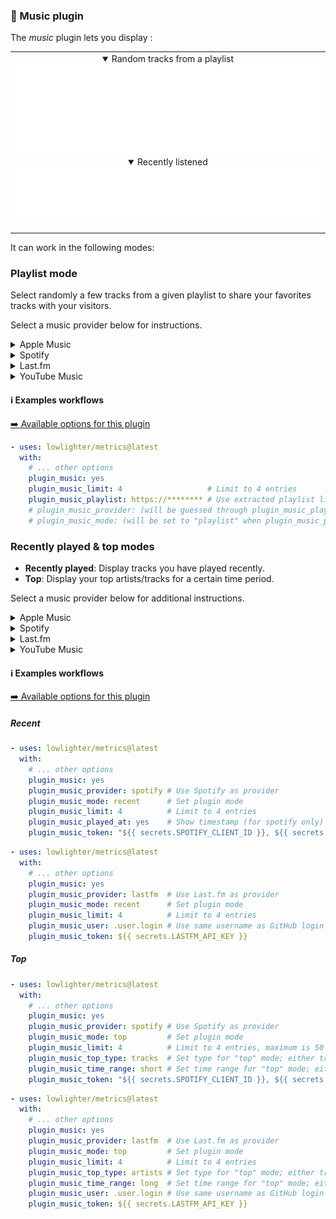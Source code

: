 ### 🎼 Music plugin

The *music* plugin lets you display :

<table>
  <td align="center">
    <details open><summary>Random tracks from a playlist</summary>
      <img src="https://github.com/lowlighter/lowlighter/blob/master/metrics.plugin.music.playlist.svg">
    </details>
    <details open><summary>Recently listened</summary>
      <img src="https://github.com/lowlighter/lowlighter/blob/master/metrics.plugin.music.recent.svg">
    </details>
    <img width="900" height="1" alt="">
  </td>
</table>

It can work in the following modes:

### Playlist mode

Select randomly a few tracks from a given playlist to share your favorites tracks with your visitors.

Select a music provider below for instructions.

<details>
<summary>Apple Music</summary>

Extract the *embed* URL of the playlist you want to share.

To do so, connect to [music.apple.com](https://music.apple.com/) and select the playlist you want to share.
From `...` menu, select `Share` and `Copy embed code`.

![Copy embed code of playlist](/.github/readme/imgs/plugin_music_playlist_apple.png)

Extract the source link from the code pasted in your clipboard:
```html
<iframe allow="" frameborder="" height="" style="" sandbox="" src="https://embed.music.apple.com/**/playlist/********"></iframe>
```

And use this value in `plugin_music_playlist` option.

</details>

<details>
<summary>Spotify</summary>

Extract the *embed* URL of the playlist you want to share.

To do so, Open Spotify and select the playlist you want to share.
From `...` menu, select `Share` and `Copy embed code`.

![Copy embed code of playlist](/.github/readme/imgs/plugin_music_playlist_spotify.png)

Extract the source link from the code pasted in your clipboard:
```html
<iframe src="https://open.spotify.com/embed/playlist/********" width="" height="" frameborder="0" allowtransparency="" allow=""></iframe>
```

And use this value in `plugin_music_playlist` option.

</details>

<details>
<summary>Last.fm</summary>

This mode is not supported for now.

</details>

<details>
<summary>YouTube Music</summary>

Extract the *playlist* URL of the playlist you want to share.

To do so, Open YouTube Music and select the playlist you want to share.

Extract the source link from copying it from the address bar:
```
https://music.youtube.com/playlist?list=********
```

And use this value in `plugin_music_playlist` option.

</details>

#### ℹ️ Examples workflows

[➡️ Available options for this plugin](metadata.yml)

```yaml
- uses: lowlighter/metrics@latest
  with:
    # ... other options
    plugin_music: yes
    plugin_music_limit: 4                   # Limit to 4 entries
    plugin_music_playlist: https://******** # Use extracted playlist link
    # plugin_music_provider: (will be guessed through plugin_music_playlist)
    # plugin_music_mode: (will be set to "playlist" when plugin_music_playlist is provided)
```

### Recently played & top modes

- **Recently played**: Display tracks you have played recently.
- **Top**: Display your top artists/tracks for a certain time period.

Select a music provider below for additional instructions.

<details>
<summary>Apple Music</summary>

This mode is not supported for now.

I tried to find a way with *smart playlists*, *shortcuts* and other stuff but could not figure a workaround to do it without paying the $99 fee for the developer program.

So unfortunately this isn't available for now.

</details>

<details>
<summary>Spotify</summary>

Spotify does not have *personal tokens*, so it makes the process a bit longer because you're required to follow the [authorization workflow](https://developer.spotify.com/documentation/general/guides/authorization-guide/)... Follow the instructions below for a  *TL;DR* to obtain a `refresh_token`.

Sign in to the [developer dashboard](https://developer.spotify.com/dashboard/) and create a new app.
Keep your `client_id` and `client_secret` and let this tab open for now.

![Add a redirect url](/.github/readme/imgs/plugin_music_recent_spotify_token_0.png)

Open the settings and add a new *Redirect url*. Normally it is used to setup callbacks for apps, but just put `https://localhost` instead (it is mandatory as per the [authorization guide](https://developer.spotify.com/documentation/general/guides/authorization-guide/), even if not used).

Forge the authorization url with your `client_id` and the encoded `redirect_uri` you whitelisted, and access it from your browser:

```
https://accounts.spotify.com/authorize?client_id=********&response_type=code&scope=user-read-recently-played%20user-top-read&redirect_uri=https%3A%2F%2Flocalhost
```

When prompted, authorize your application.

![Authorize application](/.github/readme/imgs/plugin_music_recent_spotify_token_1.png)

Once redirected to `redirect_uri`, extract the generated authorization `code` from your url bar.

![Extract authorization code from url](/.github/readme/imgs/plugin_music_recent_spotify_token_2.png)

Go back to your developer dashboard tab, and open the web console of your browser to paste the following JavaScript code, with your own `client_id`, `client_secret`, authorization `code` and `redirect_uri`.

```js
(async () => {
  console.log(await (await fetch("https://accounts.spotify.com/api/token", {
    method:"POST",
    headers:{"Content-Type":"application/x-www-form-urlencoded"},
    body:new URLSearchParams({
      grant_type:"authorization_code",
      redirect_uri:"https://localhost",
      client_id:"********",
      client_secret:"********",
      code:"********",
    })
  })).json())
})()
```

It should return a JSON response with the following content:
```json
{
  "access_token":"********",
  "expires_in": 3600,
  "scope":"user-read-recently-played user-top-read",
  "token_type":"Bearer",
  "refresh_token":"********"
}
```

Register your `client_id`, `client_secret` and `refresh_token` in secrets to finish setup.

</details>

<details>
<summary>Last.fm</summary>

Obtain a Last.fm API key.

To do so, you can simply [create an API account](https://www.last.fm/api/account/create) or [use an existing one](https://www.last.fm/api/accounts).

Register your API key to finish setup.

</details>

<details>
<summary>YouTube Music</summary>

Extract your YouTube Music cookies.

To do so, open [YouTube Music](https://music.youtube.com) (whilst logged in) on any modern browser

Open the developer tools (Ctrl-Shift-I) and select the “Network” tab

![Open developer tools](/.github/readme/imgs/plugin_music_recent_youtube_cookie_1.png)

Find an authenticated POST request. The simplest way is to filter by /browse using the search bar of the developer tools. If you don’t see the request, try scrolling down a bit or clicking on the library button in the top bar.

Click on the Name of any matching request. In the “Headers” tab, scroll to the “Cookie” and copy this by right-clicking on it and selecting “Copy value”.

![Copy cookie value](/.github/readme/imgs/plugin_music_recent_youtube_cookie_2.png)

</details>

#### ℹ️ Examples workflows

[➡️ Available options for this plugin](metadata.yml)

##### Recent

```yaml
- uses: lowlighter/metrics@latest
  with:
    # ... other options
    plugin_music: yes
    plugin_music_provider: spotify # Use Spotify as provider
    plugin_music_mode: recent      # Set plugin mode
    plugin_music_limit: 4          # Limit to 4 entries
    plugin_music_played_at: yes    # Show timestamp (for spotify only)
    plugin_music_token: "${{ secrets.SPOTIFY_CLIENT_ID }}, ${{ secrets.SPOTIFY_CLIENT_SECRET }}, ${{ secrets.SPOTIFY_REFRESH_TOKEN }}"
```

```yaml
- uses: lowlighter/metrics@latest
  with:
    # ... other options
    plugin_music: yes
    plugin_music_provider: lastfm  # Use Last.fm as provider
    plugin_music_mode: recent      # Set plugin mode
    plugin_music_limit: 4          # Limit to 4 entries
    plugin_music_user: .user.login # Use same username as GitHub login
    plugin_music_token: ${{ secrets.LASTFM_API_KEY }}
```

##### Top

```yaml
- uses: lowlighter/metrics@latest
  with:
    # ... other options
    plugin_music: yes
    plugin_music_provider: spotify # Use Spotify as provider
    plugin_music_mode: top         # Set plugin mode
    plugin_music_limit: 4          # Limit to 4 entries, maximum is 50 for "top" mode with spotify
    plugin_music_top_type: tracks  # Set type for "top" mode; either tracks or artists
    plugin_music_time_range: short # Set time range for "top" mode; either short (4 weeks), medium (6 months) or long (several years)
    plugin_music_token: "${{ secrets.SPOTIFY_CLIENT_ID }}, ${{ secrets.SPOTIFY_CLIENT_SECRET }}, ${{ secrets.SPOTIFY_REFRESH_TOKEN }}"
```

```yaml
- uses: lowlighter/metrics@latest
  with:
    # ... other options
    plugin_music: yes
    plugin_music_provider: lastfm  # Use Last.fm as provider
    plugin_music_mode: top         # Set plugin mode
    plugin_music_limit: 4          # Limit to 4 entries
    plugin_music_top_type: artists # Set type for "top" mode; either tracks or artists
    plugin_music_time_range: long  # Set time range for "top" mode; either short (4 weeks), medium (6 months) or long (several years)
    plugin_music_user: .user.login # Use same username as GitHub login
    plugin_music_token: ${{ secrets.LASTFM_API_KEY }}
```
